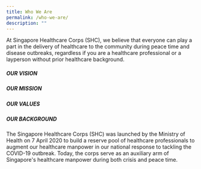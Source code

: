 ```yaml
---
title: Who We Are
permalink: /who-we-are/
description: ""
---
```

At Singapore Healthcare Corps (SHC), we believe that everyone can play a part in the delivery of healthcare to the community during peace time and disease outbreaks, regardless if you are a healthcare professional or a layperson without prior healthcare background.

##### OUR VISION

##### OUR MISSION

##### OUR VALUES

##### OUR BACKGROUND
The Singapore Healthcare Corps (SHC) was launched by the Ministry of Health on 7 April 2020 to build a reserve pool of healthcare professionals to augment our healthcare manpower in our national response to tackling the COVID-19 outbreak. Today, the corps serve as an auxiliary arm of Singapore's healthcare manpower during both crisis and peace time.